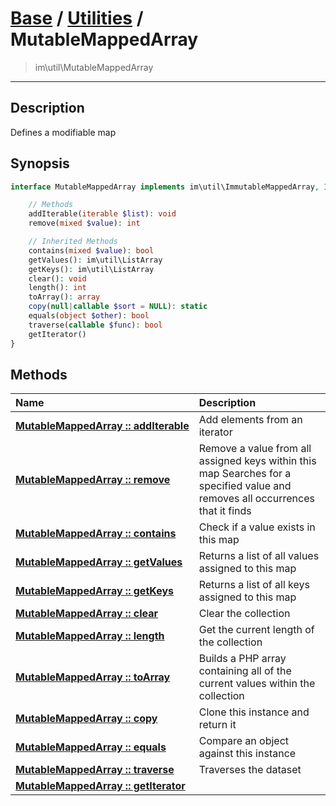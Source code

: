 # [Base](base.md) / [Utilities](util.md) / MutableMappedArray
 > im\util\MutableMappedArray
____

## Description
Defines a modifiable map

## Synopsis
```php
interface MutableMappedArray implements im\util\ImmutableMappedArray, IteratorAggregate, Traversable, im\util\Collection {

    // Methods
    addIterable(iterable $list): void
    remove(mixed $value): int

    // Inherited Methods
    contains(mixed $value): bool
    getValues(): im\util\ListArray
    getKeys(): im\util\ListArray
    clear(): void
    length(): int
    toArray(): array
    copy(null|callable $sort = NULL): static
    equals(object $other): bool
    traverse(callable $func): bool
    getIterator()
}
```

## Methods
| Name | Description |
| :--- | :---------- |
| [__MutableMappedArray&nbsp;::&nbsp;addIterable__](util-MutableMappedArray-addIterable.md) | Add elements from an iterator |
| [__MutableMappedArray&nbsp;::&nbsp;remove__](util-MutableMappedArray-remove.md) | Remove a value from all assigned keys within this map  Searches for a specified value and removes all occurrences that it finds |
| [__MutableMappedArray&nbsp;::&nbsp;contains__](util-MutableMappedArray-contains.md) | Check if a value exists in this map |
| [__MutableMappedArray&nbsp;::&nbsp;getValues__](util-MutableMappedArray-getValues.md) | Returns a list of all values assigned to this map |
| [__MutableMappedArray&nbsp;::&nbsp;getKeys__](util-MutableMappedArray-getKeys.md) | Returns a list of all keys assigned to this map |
| [__MutableMappedArray&nbsp;::&nbsp;clear__](util-MutableMappedArray-clear.md) | Clear the collection |
| [__MutableMappedArray&nbsp;::&nbsp;length__](util-MutableMappedArray-length.md) | Get the current length of the collection |
| [__MutableMappedArray&nbsp;::&nbsp;toArray__](util-MutableMappedArray-toArray.md) | Builds a PHP array containing all of the current values within the collection |
| [__MutableMappedArray&nbsp;::&nbsp;copy__](util-MutableMappedArray-copy.md) | Clone this instance and return it |
| [__MutableMappedArray&nbsp;::&nbsp;equals__](util-MutableMappedArray-equals.md) | Compare an object against this instance |
| [__MutableMappedArray&nbsp;::&nbsp;traverse__](util-MutableMappedArray-traverse.md) | Traverses the dataset |
| [__MutableMappedArray&nbsp;::&nbsp;getIterator__](util-MutableMappedArray-getIterator.md) |  |
